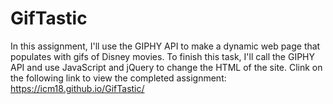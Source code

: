 # GifTastic


In this assignment, I'll use the GIPHY API to make a dynamic web page that populates with gifs of Disney movies. To finish this task, I'll call the GIPHY API and use JavaScript and jQuery to change the HTML of the site.
Clink on the following link to view the completed assignment: https://icm18.github.io/GifTastic/
